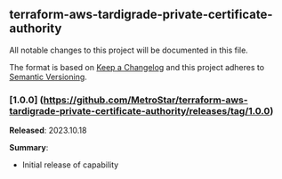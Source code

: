 ## terraform-aws-tardigrade-private-certificate-authority

All notable changes to this project will be documented in this file.

The format is based on [Keep a Changelog](http://keepachangelog.com/) and this project adheres to [Semantic Versioning](http://semver.org/).

### [1.0.0] (https://github.com/MetroStar/terraform-aws-tardigrade-private-certificate-authority/releases/tag/1.0.0)

**Released**: 2023.10.18

**Summary**:

*   Initial release of capability
